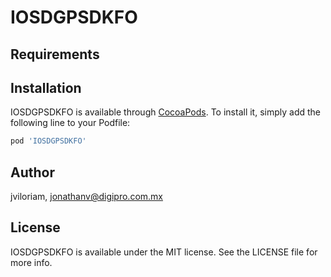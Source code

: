 # IOSDGPSDKFO

## Requirements

## Installation

IOSDGPSDKFO is available through [CocoaPods](https://cocoapods.org). To install
it, simply add the following line to your Podfile:

```ruby
pod 'IOSDGPSDKFO'
```

## Author

jviloriam, jonathanv@digipro.com.mx

## License

IOSDGPSDKFO is available under the MIT license. See the LICENSE file for more info.
